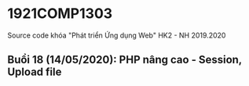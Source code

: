 # 1921COMP1303
Source code khóa "Phát triển Ứng dụng Web" HK2 - NH 2019.2020

## Buổi 18 (14/05/2020): PHP nâng cao - Session, Upload file
